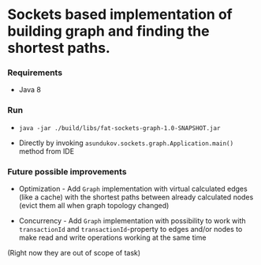 # Sockets based implementation of building graph and finding the shortest paths.

### Requirements

* Java 8

### Run

* `java -jar ./build/libs/fat-sockets-graph-1.0-SNAPSHOT.jar`

* Directly by invoking `asundukov.sockets.graph.Application.main()` method from IDE 

### Future possible improvements

* Optimization - Add `Graph` implementation with 
  virtual calculated edges (like a cache) 
  with the shortest paths between already calculated nodes 
  (evict them all when graph topology changed)
  
* Concurrency - Add `Graph` implementation with 
  possibility to work with `transactionId` 
  and `transactionId`-property to edges and/or nodes to make 
  read and write operations working at the same time

(Right now they are out of scope of task)
